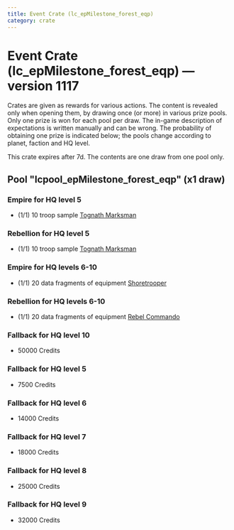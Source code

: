 ```yaml
---
title: Event Crate (lc_epMilestone_forest_eqp)
category: crate
---
```


# Event Crate (lc_epMilestone_forest_eqp) — version 1117

Crates are given as rewards for various actions. The content is revealed only when opening them, by drawing once (or more) in various prize pools. Only one prize is won for each pool per draw. The in-game description of expectations is written manually and can be wrong. The probability of obtaining one prize is indicated below; the pools change according to planet, faction and HQ level.

This crate expires after 7d. The contents are one draw from one pool only.

## Pool "lcpool_epMilestone_forest_eqp" (x1 draw)

### Empire for HQ level 5

  * (1/1) 10 troop sample [Tognath Marksman](EmpireTognath)

### Rebellion for HQ level 5

  * (1/1) 10 troop sample [Tognath Marksman](RebelTognath)

### Empire for HQ levels 6-10

  * (1/1) 20 data fragments of equipment [Shoretrooper](eqpEmpirePentagonTrooper)

### Rebellion for HQ levels 6-10

  * (1/1) 20 data fragments of equipment [Rebel Commando](eqpRebelPentagonSoldier)

### Fallback for HQ level 10

  * 50000 Credits

### Fallback for HQ level 5

  * 7500 Credits

### Fallback for HQ level 6

  * 14000 Credits

### Fallback for HQ level 7

  * 18000 Credits

### Fallback for HQ level 8

  * 25000 Credits

### Fallback for HQ level 9

  * 32000 Credits